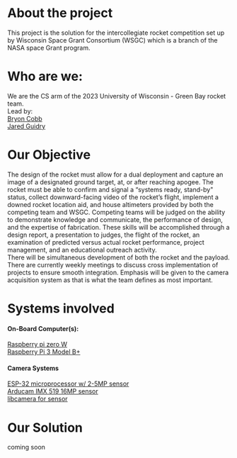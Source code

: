 # About the project  
This project is the solution for the intercollegiate rocket competition set up by Wisconsin Space Grant	
Consortium (WSGC) which is a branch of the NASA  space Grant program.

# Who are we:  
We are the CS arm of the 2023 University of Wisconsin - Green Bay rocket team.   
Lead by:  
[Bryon Cobb](https://www.linkedin.com/in/bryon-cobb-34380a251/)  
[Jared Guidry](https://www.linkedin.com/in/jguidry/)  

# Our Objective  
The design of the rocket must allow for a dual deployment and capture an image of a designated ground target, at, or after reaching apogee. The rocket must be able to confirm and signal a “systems ready, stand-by" status, collect downward-facing video of the rocket’s flight, implement a downed rocket location aid, and house altimeters provided by both the competing team and WSGC.    Competing teams will be judged on the ability to demonstrate knowledge and communicate, the performance of design, and the expertise of fabrication.   These skills will be accomplished through a design report, a presentation to judges, the flight of the rocket, an examination of predicted versus actual rocket performance, project management, and an educational outreach activity.    
There will be simultaneous development of both the rocket and the payload. There are currently weekly meetings to discuss cross implementation of projects to ensure smooth integration. Emphasis will be given to the camera acquisition system as that is what the team defines as most important.    

# Systems involved  
#### On-Board Computer(s): 
[Raspberry pi zero W](https://www.raspberrypi.com/documentation/computers/raspberry-pi.html#raspberry-pi-zero-w)    
[Raspberry Pi 3 Model B+](https://www.raspberrypi.com/documentation/computers/raspberry-pi.html#raspberry-pi-3-model-b) 

#### Camera Systems 
[ESP-32 microprocessor w/ 2-5MP sensor](https://docs.ai-thinker.com/en/esp32-cam)    
[Arducam IMX 519 16MP sensor](https://docs.arducam.com/Nvidia-Jetson-Camera/Native-Camera/Quick-Start-Guide/#16mp-imx519-camera)     
[libcamera for sensor](https://docs.arducam.com/Raspberry-Pi-Camera/Pivariety-Camera/Libcamera-User-Guide/)



# Our Solution  
coming soon
